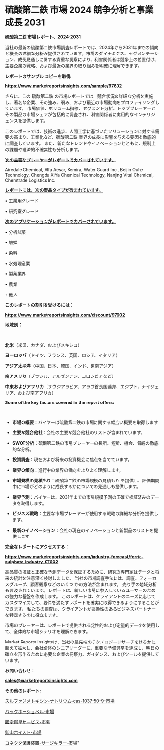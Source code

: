 # 硫酸第二鉄 市場 2024 競争分析と事業成長 2031

<strong>硫酸第二鉄 市場レポート、2024-2031</strong>

当社の最新の硫酸第二鉄市場調査レポートでは、2024年から2031年までの傾向と機会の詳細な分析が提供されています。市場のダイナミクス、セグメンテーション、成長見通しに関する貴重な洞察により、利害関係者は競争上の位置付け、主要企業の戦略、および最近の業界の取り組みを明確に理解できます。



<strong>レポートのサンプル コピーを取得:</strong> <a href=https://www.marketreportsinsights.com/sample/97602>

<strong><u>https://www.marketreportsinsights.com/sample/97602</u></strong></a>

さらに、この 硫酸第二鉄 の市場レポートでは、競合状況の詳細な分析を実施し、著名な企業、その強み、弱み、および最近の市場動向をプロファイリングしています。 市場価値、ボリューム指標、セグメント分析、トッププレーヤーとその製品の市場シェアが包括的に調査され、利害関係者に実用的なインテリジェンスを提供します。

このレポートでは、技術の進歩、人間工学に基づいたソリューションに対する需要の高まり、工業化など、硫酸第二鉄 業界の成長に影響を与える要因を徹底的に調査しています。 また、新たなトレンドやイノベーションとともに、規制上の課題や経済的不確実性も分析します。



<strong><u>次の主要なプレーヤーがレポートでカバーされています。</u></strong>

Airedale Chemical, Alfa Aesar, Kemira, Water Guard Inc., Beijin Ouhe Technology, Chengdu XiYa Chemical Technology, Nanjing Vital Chemical, Chemtrade Logistics Inc.



<strong><u><b>レポートには、次の製品タイプが含まれています。</b></u></strong>

• 工業用グレード

• 研究室グレード



<strong><u><b>次のアプリケーションがレポートでカバーされています。</b></u></strong>

• 分析試薬

• 触媒

• 染料

• 水処理産業

• 製薬業界

• 農業

• 他人



<strong><b>このレポートの割引を受けるには：</b></strong>

<a href=https://www.marketreportsinsights.com/discount/97602>

<strong><u>https://www.marketreportsinsights.com/discount/97602</u></strong></a>



<strong>地域別：</strong>

<strong> </strong>



<strong>北米</strong>（米国、カナダ、およびメキシコ）



<strong>ヨーロッパ</strong>（ドイツ、フランス、英国、ロシア、イタリア）



<strong>アジア太平洋</strong>（中国、日本、韓国、インド、東南アジア）



<strong>南アメリカ</strong>（ブラジル、アルゼンチン、コロンビアなど）



<strong>中東およびアフリカ</strong>（サウジアラビア、アラブ首長国連邦、エジプト、ナイジェリア、および南アフリカ）



<strong>Some of the key factors covered in the report offers:</strong>

<strong> </strong>
<ul>
  <li>

<strong>市場の概要</strong>：バイヤーは硫酸第二鉄の市場に関する幅広い概要を取得します</li>
  <li>

<strong>主要な競合他社</strong>：会社の主要な競合他社のリストが含まれています。</li>
  <li>

<strong>SWOT分析</strong>：硫酸第二鉄の市場プレーヤーの長所、短所、機会、脅威の徹底的な分析。</li>
  <li>

<strong>投資調査</strong>：現在および将来の投資機会に焦点を当てています。</li>
  <li>

<strong>業界の傾向</strong>：進行中の業界の傾向をよりよく理解します。</li>
  <li>

<strong>市場規模の見積もり</strong>：硫酸第二鉄の市場規模の見積もり を提供し、評価期間中に市場がどのように成長するかについての見通しも提供します。</li>
  <li>

<strong>業界予測</strong>：バイヤーは、2031年までの市場規模予測の正確で検証済みのデータを取得します。</li>
  <li>

<strong>ビジネス戦略</strong>：主要な市場プレーヤーが使用する戦略の詳細な分析を提供します。</li>
  <li>

<strong>最新のイノベーション</strong>：会社の現在のイノベーションと新製品のリストを提供します</li>
</ul>


<strong>完全なレポートにアクセスする</strong>：

<a href=https://www.marketreportsinsights.com/industry-forecast/ferric-sulphate-industry-97602>

<strong><u>https://www.marketreportsinsights.com/industry-forecast/ferric-sulphate-industry-97602</u></strong></a>

高品質の検証と正確な予測データを保証するために、研究の専門家はデータと将来の統計を注意深く検討しました。 当社の市場調査手法には、調査、フォーカスグループ、顧客観察などのいくつ かの方法が含まれます。 売り手の地域分析も言及されています。 レポートは、新しい市場に参入しているユーザーのための強力な基盤を作成します。 このレポートは、クライアントのニーズに応じてカスタマイズして、要件を満たすレポートを確実に取得できるようにすることができます。 私たちの調査は、クライアントが互換性のあるビジネスパートナーを特定するのに役立ちます。

市場のプレーヤーは、レポートで提供される定性的および定量的データを使用して、全体的な市場シナリオを理解できます。

Market Reports Insightsは、当社の最先端のテクノロジーリサーチをはるかに超えて拡大し、会社全体のシニアリーダーに、重要な予備選挙を達成し、明日の確立を形作るために必要な企業の洞察力、ガイダンス、およびツールを提供しています。



<strong><b>お問い合わせ</b></strong>：

<a href=mailto:sales@marketreportsinsights.com>

<strong><u>sales@marketreportsinsights.com</u></strong></a>



<strong>その他のレポート:</strong>

<a href=https://www.linkedin.com/pulse/スルファジメトキシン-ナトリウム-cas-1037-50-9-市場-2023-8cmgf/>スルファジメトキシン-ナトリウム-cas-1037-50-9-市場</a>

<a href=https://www.linkedin.com/pulse/バックホーショベル-市場-2023-収益と成長ドライバー-2030-data-dive-discoveries-24-analysis-tbtlf/>バックホーショベル-市場</a>

<a href=https://www.linkedin.com/pulse/固定衛星サービス-市場-2023-新興市場-将来の動向と市場需要-2030-171gf/>固定衛星サービス-市場</a>

<a href=https://www.linkedin.com/pulse/鉱山ホイスト-市場-2023-収益と成長ドライバー-2030-analytics-achievers-24-analysis-xuzlf/>鉱山ホイスト-市場</a>

<a href=https://www.linkedin.com/pulse/コネクタ保護装置-サージキラー-市場-2023-年のダイナミクスとビジネストレンド-6nf5f/>コネクタ保護装置-サージキラー-市場</a>"
